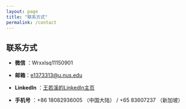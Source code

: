 ```yaml
---
layout: page
title: "联系方式"
permalink: /contact
---
```


## 联系方式

- **微信** ：Wrxxlsq11150901
  
- **邮箱**：e1373313@u.nus.edu
  
- **LinkedIn** ：[王若溪的LinkedIn主页](http://linkedin.com/in/ruoxi-wang-256a55325)
  
- **手机号** ：+86 18082936005 （中国大陆） / +65 83607237 （新加坡）
